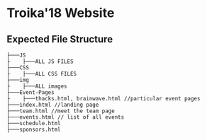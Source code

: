 # Troika'18 Website

## Expected File Structure
```
├───JS
├    ├───ALL JS FILES
├───CSS
├    ├───ALL CSS FILES
├───img
├    ├───ALL images
├───Event-Pages
├    ├───thacks.html, brainwave.html //particular event pages
├───index.html //landing page
├───team.html //meet the team page
├───events.html // list of all events
├───schedule.html
├───sponsors.html

```
